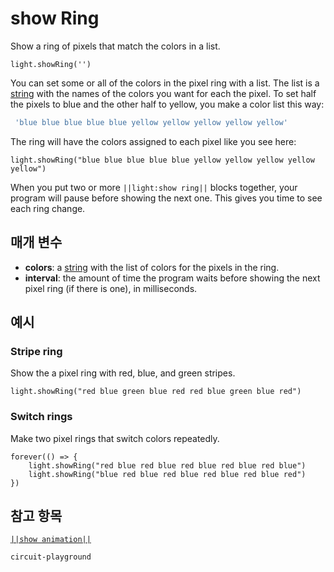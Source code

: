 # show Ring

Show a ring of pixels that match the colors in a list.

```sig
light.showRing('')

```

You can set some or all of the colors in the pixel ring with a list. The list is a [string](/types/string) with the names of the colors you want for each the pixel. To set half the pixels to blue and the other half to yellow, you make a color list this way:

```typescript
 'blue blue blue blue blue yellow yellow yellow yellow yellow'
```

The ring will have the colors assigned to each pixel like you see here:

```block
light.showRing("blue blue blue blue blue yellow yellow yellow yellow yellow")
```

When you put two or more `||light:show ring||` blocks together, your program will pause before showing the next one. This gives you time to see each ring change.

## 매개 변수

* **colors**: a [string](/types/string) with the list of colors for the pixels in the ring.
* **interval**: the amount of time the program waits before showing the next pixel ring (if there is one), in milliseconds.

## 예시

### Stripe ring

Show the a pixel ring with red, blue, and green stripes.

```blocks
light.showRing("red blue green blue red red blue green blue red")
```

### Switch rings

Make two pixel rings that switch colors repeatedly.

```blocks
forever(() => {
    light.showRing("red blue red blue red blue red blue red blue")
    light.showRing("blue red blue red blue red blue red blue red")
})
```

## 참고 항목

[`||show animation||`](/reference/light/show-animation)

```package
circuit-playground
```